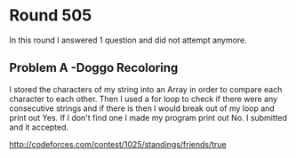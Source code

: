 
# Round 505

In this round I answered 1 question and did not attempt anymore.

## Problem A -Doggo Recoloring

I stored the characters of my string into an Array in order to compare each character to each other. Then I used a for loop to check if there were any consecutive strings and if there is then I would break out of my loop and print out Yes. If I don't find one I made my program print out No. I submitted and it accepted.

http://codeforces.com/contest/1025/standings/friends/true

